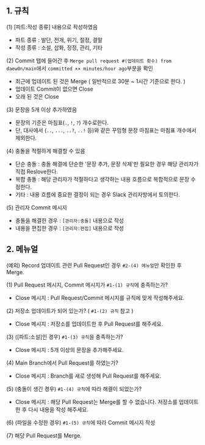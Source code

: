 ## 1. 규칙
(1) [파트:작성 종류] 내용으로 작성하였음
- 파트 종류 : 발단, 전개, 위기, 절정, 결말
- 작성 종류 : 소설, 삽화, 정정, 관리, 기타

(2) Commit 탭에 들어간 후 `Merge pull request #(업데이트 횟수) from daew0n/main`에서 `committed ×× minutes/hour ago`부분을 확인
- 최근에 업데이트 된 것은 Merge ( 일반적으로 30분 ~ 1시간 기준으로 한다. )
- 업데이트 Commit이 없으면 Close
- 오래 된 것은 Close

(3) 문장을 5개 이상 추가하였음
- 문장의 기준은 마침표(`.`, `!`, `?`) 개수로한다.
- 단, 대사에서 (`..`, `...`, `..?`, `..!` 등)와 같은 꾸밈형 문장 마침표는 마침표 개수에서 제외한다.

(4) 충돌을 적절하게 해결할 수 있음
- 단순 충돌 : 충돌 해결에 단순한 '문장 추가, 문장 삭제'만 필요한 경우 해당 관리자가 직접 Reslove한다.
- 복합 충돌 : 해당 관리자가 적절하다고 생각하는 내용 흐름으로 복합적으로 문장 수정한다.
- 기타 : 내용 흐름에 중요한 결정이 되는 경우 Slack 관리자방에서 토의한다.
	
(5) 관리자 Commit 메시지
- 충돌을 해결한 경우 : `[관리자:충돌]` 내용으로 작성
- 내용을 편집한 경우 : `[관리자:편집]` 내용으로 작성

## 2. 메뉴얼
(예외) Record 업데이트 관련 Pull Request인 경우 `#2-(4) 메뉴얼`만 확인한 후 Merge.

(1) Pull Request 메시지, Commit 메시지가 `#1-(1) 규칙`에 충족하는가?
- Close 메시지 : Pull Request/Commit 메시지를 규칙에 맞게 작성해주세요.
	
(2) 저장소 업데이트가 되어 있는가? ( `#1-(2) 규칙` 참고 )
- Close 메시지 : 저장소를 업데이트한 후 Pull Request를 해주세요.
	
(3) ([파트:소설]인 경우) `#1-(3) 규칙`을 충족하는가?
- Close 메시지 : 5개 이상의 문장을 추가해주세요.
	
(4) Main Branch에서 Pull Request를 하였는가?
- Close 메시지 : Branch를 새로 생성해 Pull Request를 해주세요.
	
(5) (충돌이 생긴 경우) `#1-(4) 규칙`에 따라 해결이 되었는가?
- Close 메시지 : 해당 Pull Request는 Merge를 할 수 없습니다. 저장소를 업데이트한 후 다시 내용을 작성 해주세요.
	
(6) (파일을 수정한 경우) `#1-(5) 규칙`에 따라 Commit 메시지 작성

(7) 해당 Pull Request를 Merge.
